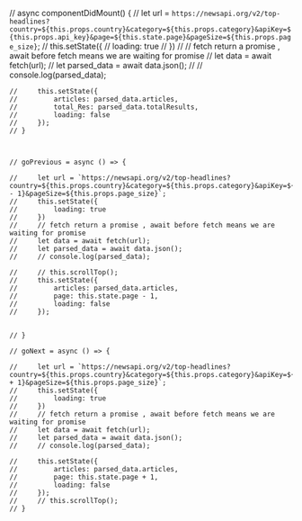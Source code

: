 // async componentDidMount() {
    //     let url = `https://newsapi.org/v2/top-headlines?country=${this.props.country}&category=${this.props.category}&apiKey=${this.props.api_key}&page=${this.state.page}&pageSize=${this.props.page_size}`;
    //     this.setState({
    //         loading: true
    //     })
    //     // fetch return a promise , await before fetch means we are waiting for promise
    //     let data = await fetch(url);
    //     let parsed_data = await data.json();
    //     // console.log(parsed_data);

    //     this.setState({
    //         articles: parsed_data.articles,
    //         total_Res: parsed_data.totalResults,
    //         loading: false
    //     });
    // }
    
    

    // goPrevious = async () => {

    //     let url = `https://newsapi.org/v2/top-headlines?country=${this.props.country}&category=${this.props.category}&apiKey=${this.props.api_key}&page=${this.state.page - 1}&pageSize=${this.props.page_size}`;
    //     this.setState({
    //         loading: true
    //     })
    //     // fetch return a promise , await before fetch means we are waiting for promise
    //     let data = await fetch(url);
    //     let parsed_data = await data.json();
    //     // console.log(parsed_data);

    //     // this.scrollTop();
    //     this.setState({
    //         articles: parsed_data.articles,
    //         page: this.state.page - 1,
    //         loading: false
    //     });


    // }

    // goNext = async () => {

    //     let url = `https://newsapi.org/v2/top-headlines?country=${this.props.country}&category=${this.props.category}&apiKey=${this.props.api_key}&page=${this.state.page + 1}&pageSize=${this.props.page_size}`;
    //     this.setState({
    //         loading: true
    //     })
    //     // fetch return a promise , await before fetch means we are waiting for promise
    //     let data = await fetch(url);
    //     let parsed_data = await data.json();
    //     // console.log(parsed_data);

    //     this.setState({
    //         articles: parsed_data.articles,
    //         page: this.state.page + 1,
    //         loading: false
    //     });
    //     // this.scrollTop();
    // }

